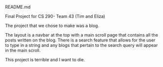 README.md

Final Project for CS 290- Team 43 (Tim and Eliza)

The project that we chose to make was a blog.

The layout is a navbar at the top with a main scroll page that contains all the posts written on the blog.
There is a search feature that allows for the user to type in a string and any blogs that pertain to the search query will appear in the main scroll.

This project is terrible and I want to die.